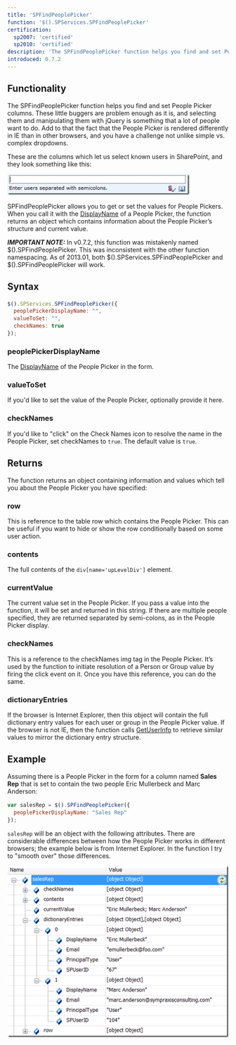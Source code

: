 ```yaml
---
title: 'SPFindPeoplePicker'
function: '$().SPServices.SPFindPeoplePicker'
certification:
  sp2007: 'certified'
  sp2010: 'certified'
description: 'The SPFindPeoplePicker function helps you find and set People Picker column values.'
introduced: 0.7.2
---
```


## Functionality

The SPFindPeoplePicker function helps you find and set People Picker columns. These little buggers are problem enough as it is, and selecting them and manipulating them with jQuery is something that a lot of people want to do. Add to that the fact that the People Picker is rendered differently in IE than in other browsers, and you have a challenge not unlike simple vs. complex dropdowns.

These are the columns which let us select known users in SharePoint, and they look something like this:

![](img/SPFindPeoplePicker1.png)

SPFindPeoplePicker allows you to get or set the values for People Pickers. When you call it with the [DisplayName](../glossary.md#displayname) of a People Picker, the function returns an object which contains information about the People Picker’s structure and current value.

**_IMPORTANT NOTE:_** In v0.7.2, this function was mistakenly named $().SPFindPeoplePicker. This was inconsistent with the other function namespacing. As of 2013.01, both $().SPServices.SPFindPeoplePicker and $().SPFindPeoplePicker will work.

## Syntax

``` javascript
$().SPServices.SPFindPeoplePicker({  
  peoplePickerDisplayName: "",  
  valueToSet: "",  
  checkNames: true  
});
```

### peoplePickerDisplayName
The [DisplayName](../glossary.md#displayname) of the People Picker in the form.   

### valueToSet
If you'd like to set the value of the People Picker, optionally provide it here.   

### checkNames
If you'd like to "click" on the Check Names icon to resolve the name in the People Picker, set checkNames to `true`. The default value is `true`.

## Returns

The function returns an object containing information and values which tell you about the People Picker you have specified:

### row

This is reference to the table row which contains the People Picker. This can be useful if you want to hide or show the row conditionally based on some user action.

### contents

The full contents of the `div[name='upLevelDiv']` element.

### currentValue

The current value set in the People Picker. If you pass a value into the function, it will be set and returned in this string. If there are multiple people specified, they are returned separated by semi-colons, as in the People Picker display.

### checkNames

This is a reference to the checkNames img tag in the People Picker. It’s used by the function to initiate resolution of a Person or Group value by firing the click event on it. Once you have this reference, you can do the same.

### dictionaryEntries

If the browser is Internet Explorer, then this object will contain the full dictionary entry values for each user or group in the People Picker value. If the browser is not IE, then the function calls [GetUserInfo](../core/api/UserGroup.md) to retrieve similar values to mirror the dictionary entry structure.

## Example

Assuming there is a People Picker in the form for a column named **Sales Rep** that is set to contain the two people Eric Mullerbeck and Marc Anderson:

``` javascript
var salesRep = $().SPFindPeoplePicker({  
  peoplePickerDisplayName: "Sales Rep"  
});
```

`salesRep` will be an object with the following attributes. There are considerable differences between how the People Picker works in different browsers; the example below is from Internet Explorer. In the function I try to "smooth over" those differences.

![](img/SPFindPeoplePicker2.png)

